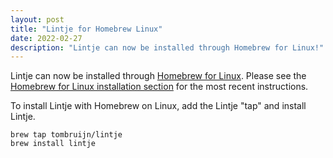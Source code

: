 ```yaml
---
layout: post
title: "Lintje for Homebrew Linux"
date: 2022-02-27
description: "Lintje can now be installed through Homebrew for Linux!"
---
```


Lintje can now be installed through [Homebrew for Linux](https://brew.sh/). Please see the [Homebrew for Linux installation section](/docs/installation/linux#homebrew-for-linux) for the most recent instructions.

To install Lintje with Homebrew on Linux, add the Lintje "tap" and install Lintje.

```
brew tap tombruijn/lintje
brew install lintje
```
